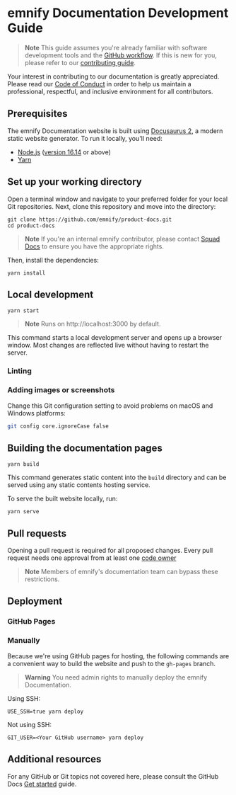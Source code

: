 # emnify Documentation Development Guide

> **Note**
> This guide assumes you're already familiar with software development tools and the [GitHub workflow](https://docs.github.com/en/get-started/quickstart/github-flow).
> If this is new for you, please refer to our [contributing guide](./CONTRIBUTING.md).

Your interest in contributing to our documentation is greatly appreciated.
Please read our [Code of Conduct](https://github.com/emnify/.github/blob/add-code-of-conduct/CODE_OF_CONDUCT.md#code-of-conduct) in order to help us maintain a professional, respectful, and inclusive environment for all contributors.

## Prerequisites

The emnify Documentation website is built using [Docusaurus 2](https://docusaurus.io/), a modern static website generator. 
To run it locally, you'll need:

- [Node.js](https://nodejs.org/en/download/) ([version 16.14](https://docusaurus.io/docs/installation#requirements) or above)
- [Yarn](https://classic.yarnpkg.com/en/docs/install) 

## Set up your working directory

Open a terminal window and navigate to your preferred folder for your local Git repositories.
Next, clone this repository and move into the directory:

```shell
git clone https://github.com/emnify/product-docs.git
cd product-docs
```

> **Note**
> If you're an internal emnify contributor, please contact [Squad Docs](https://emnify.atlassian.net/wiki/spaces/squadDocs/overview) to ensure you have the appropriate rights.

Then, install the dependencies:

```shell
yarn install
```

## Local development

```shell
yarn start
```

> **Note**
> Runs on http://localhost:3000 by default.

This command starts a local development server and opens up a browser window. 
Most changes are reflected live without having to restart the server.

### Linting

<!-- TODO -->

### Adding images or screenshots

<!-- TODO -->

Change this Git configuration setting to avoid problems on macOS and Windows platforms:

```bash
git config core.ignoreCase false
```

## Building the documentation pages

```shell
yarn build
```

This command generates static content into the `build` directory and can be served using any static contents hosting service.

To serve the built website locally, run:

```shell
yarn serve
```

## Pull requests

Opening a pull request is required for all proposed changes.
Every pull request needs one approval from at least one [code owner](CODEOWNERS)

> **Note**
> Members of emnify's documentation team can bypass these restrictions.

## Deployment

### GitHub Pages



### Manually

Because we're using GitHub pages for hosting, the following commands are a convenient way to build the website and push to the `gh-pages` branch.

> **Warning**
> You need admin rights to manually deploy the emnify Documentation.

Using SSH:

```shell
USE_SSH=true yarn deploy
```

Not using SSH:

```shell
GIT_USER=<Your GitHub username> yarn deploy
```

## Additional resources

For any GitHub or Git topics not covered here, please consult the GitHub Docs [Get started](https://docs.github.com/en/get-started) guide.
